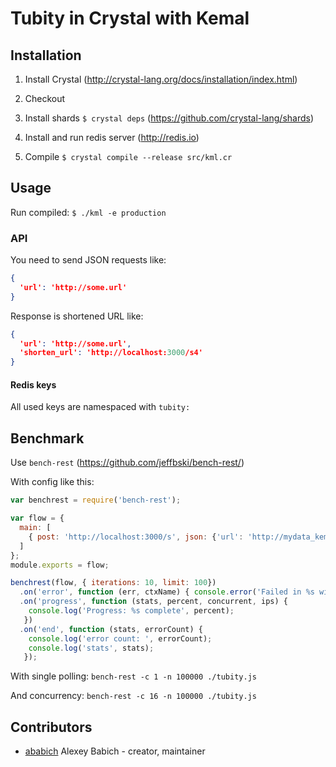 # Tubity in Crystal with Kemal

## Installation

1. Install Crystal (http://crystal-lang.org/docs/installation/index.html)

2. Checkout

3. Install shards `$ crystal deps` (https://github.com/crystal-lang/shards)

4. Install and run redis server (http://redis.io)

4. Compile `$ crystal compile --release src/kml.cr`

## Usage

Run compiled:
`$ ./kml -e production`

### API

You need to send JSON requests like:
```json
{
  'url': 'http://some.url'
}
```

Response is shortened URL like:
```json
{
  'url': 'http://some.url',
  'shorten_url': 'http://localhost:3000/s4'
}
```

#### Redis keys

All used keys are namespaced with `tubity:`


## Benchmark

Use `bench-rest` (https://github.com/jeffbski/bench-rest/)

With config like this:
```js
var benchrest = require('bench-rest');

var flow = {
  main: [
    { post: 'http://localhost:3000/s', json: {'url': 'http://mydata_kemal_#{INDEX}'} },
  ]
};
module.exports = flow;

benchrest(flow, { iterations: 10, limit: 100})
  .on('error', function (err, ctxName) { console.error('Failed in %s with err: ', ctxName, err); })
  .on('progress', function (stats, percent, concurrent, ips) {
    console.log('Progress: %s complete', percent);
   })
  .on('end', function (stats, errorCount) {
    console.log('error count: ', errorCount);
    console.log('stats', stats);
   });
```

With single polling:
`bench-rest -c 1 -n 100000 ./tubity.js`

And concurrency:
`bench-rest -c 16 -n 100000 ./tubity.js`

## Contributors

- [ababich](https://github.com/ababich) Alexey Babich - creator, maintainer

